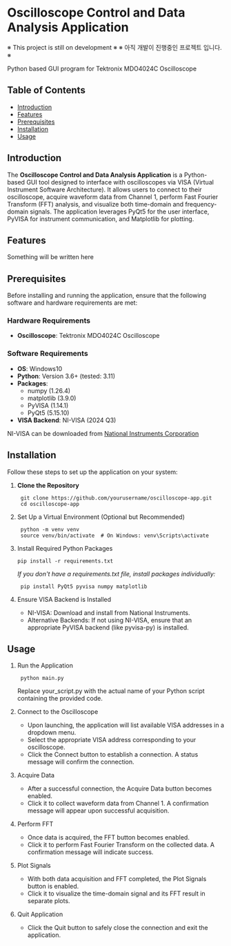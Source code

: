 # Oscilloscope Control and Data Analysis Application

※ This project is still on development ※
※ 아직 개발이 진행중인 프로젝트 입니다. ※

Python based GUI program for Tektronix MDO4024C Oscilloscope

## Table of Contents

- [Introduction](#introduction)
- [Features](#features)
- [Prerequisites](#prerequisites)
- [Installation](#installation)
- [Usage](#usage)

## Introduction

The **Oscilloscope Control and Data Analysis Application** is a Python-based GUI tool designed to interface with oscilloscopes via VISA (Virtual Instrument Software Architecture). It allows users to connect to their oscilloscope, acquire waveform data from Channel 1, perform Fast Fourier Transform (FFT) analysis, and visualize both time-domain and frequency-domain signals. The application leverages PyQt5 for the user interface, PyVISA for instrument communication, and Matplotlib for plotting.

## Features

Something will be written here

## Prerequisites

Before installing and running the application, ensure that the following software and hardware requirements are met:

### Hardware Requirements

- **Oscilloscope**: Tektronix MDO4024C Oscilloscope

### Software Requirements

- **OS**: Windows10
- **Python**: Version 3.6+ (tested: 3.11)
- **Packages**:
  - numpy (1.26.4)
  - matplotlib (3.9.0)
  - PyVISA (1.14.1)
  - PyQt5 (5.15.10)
- **VISA Backend**: NI-VISA (2024 Q3)

NI-VISA can be downloaded from [National Instruments Corporation](https://www.ni.com/en/support/downloads/drivers/download.ni-visa.html?srsltid=AfmBOoqtvk6fcF6_a1q-t-BRAPNtnBMvJC90ikrsAYKw32quuOrMsXpn)
  
## Installation

Follow these steps to set up the application on your system:

1. **Clone the Repository**

        git clone https://github.com/yourusername/oscilloscope-app.git
        cd oscilloscope-app

2. Set Up a Virtual Environment (Optional but Recommended)

        python -m venv venv
        source venv/bin/activate  # On Windows: venv\Scripts\activate
    
3. Install Required Python Packages

       pip install -r requirements.txt

    *If you don't have a requirements.txt file, install packages individually:*

        pip install PyQt5 pyvisa numpy matplotlib

4. Ensure VISA Backend is Installed

   - NI-VISA: Download and install from National Instruments.
   - Alternative Backends: If not using NI-VISA, ensure that an appropriate PyVISA backend (like pyvisa-py) is installed.

## Usage
1. Run the Application

        python main.py

   Replace your_script.py with the actual name of your Python script containing the provided code.

2. Connect to the Oscilloscope

   - Upon launching, the application will list available VISA addresses in a dropdown menu.
   - Select the appropriate VISA address corresponding to your oscilloscope.
   - Click the Connect button to establish a connection. A status message will confirm the connection.

3. Acquire Data

   - After a successful connection, the Acquire Data button becomes enabled.
   - Click it to collect waveform data from Channel 1. A confirmation message will appear upon successful acquisition.

4. Perform FFT

   - Once data is acquired, the FFT button becomes enabled.
   - Click it to perform Fast Fourier Transform on the collected data. A confirmation message will indicate success.

5. Plot Signals

   - With both data acquisition and FFT completed, the Plot Signals button is enabled.
   - Click it to visualize the time-domain signal and its FFT result in separate plots.

6. Quit Application

   - Click the Quit button to safely close the connection and exit the application.
